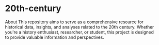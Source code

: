 # 20th-century

About
This repository aims to serve as a comprehensive resource for historical data, insights, and analyses related to the 20th century. Whether you're a history enthusiast, researcher, or student, this project is designed to provide valuable information and perspectives.
